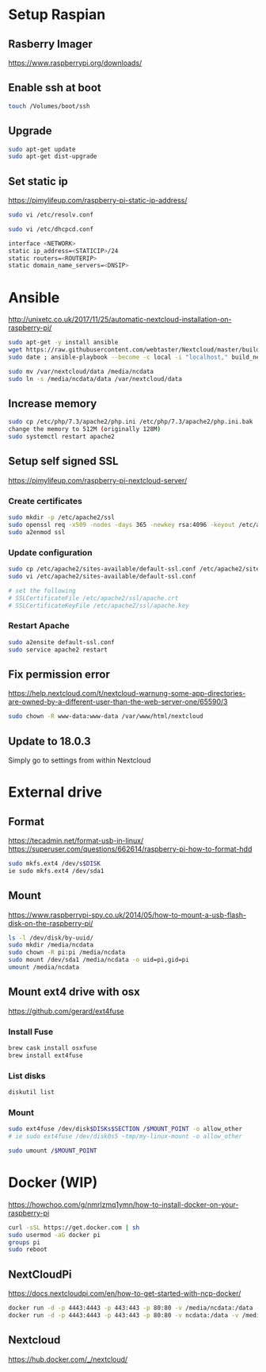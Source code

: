 # Setup Raspian
## Rasberry Imager
https://www.raspberrypi.org/downloads/

## Enable ssh at boot
```bash
touch /Volumes/boot/ssh
```

## Upgrade
```bash
sudo apt-get update
sudo apt-get dist-upgrade
```

## Set static ip
https://pimylifeup.com/raspberry-pi-static-ip-address/

```bash
sudo vi /etc/resolv.conf
```

```bash
sudo vi /etc/dhcpcd.conf

interface <NETWORK>
static ip_address=<STATICIP>/24
static routers=<ROUTERIP>
static domain_name_servers=<DNSIP>
```

# Ansible
http://unixetc.co.uk/2017/11/25/automatic-nextcloud-installation-on-raspberry-pi/

```bash
sudo apt-get -y install ansible
wget https://raw.githubusercontent.com/webtaster/Nextcloud/master/build_nextcloud.yml
sudo date ; ansible-playbook --become -c local -i "localhost," build_nextcloud.yml
```

```bash
sudo mv /var/nextcloud/data /media/ncdata
sudo ln -s /media/ncdata/data /var/nextcloud/data
```

## Increase memory
```bash
sudo cp /etc/php/7.3/apache2/php.ini /etc/php/7.3/apache2/php.ini.bak
change the memory to 512M (originally 128M)
sudo systemctl restart apache2
```

## Setup self signed SSL
https://pimylifeup.com/raspberry-pi-nextcloud-server/

### Create certificates
```bash
sudo mkdir -p /etc/apache2/ssl
sudo openssl req -x509 -nodes -days 365 -newkey rsa:4096 -keyout /etc/apache2/ssl/apache.key -out /etc/apache2/ssl/apache.crt
sudo a2enmod ssl
```

### Update configuration
```bash
sudo cp /etc/apache2/sites-available/default-ssl.conf /etc/apache2/sites-available/default-ssl.conf.bak
sudo vi /etc/apache2/sites-available/default-ssl.conf

# set the following
# SSLCertificateFile /etc/apache2/ssl/apache.crt
# SSLCertificateKeyFile /etc/apache2/ssl/apache.key
```

### Restart Apache
```bash
sudo a2ensite default-ssl.conf
sudo service apache2 restart
```

## Fix permission error
https://help.nextcloud.com/t/nextcloud-warnung-some-app-directories-are-owned-by-a-different-user-than-the-web-server-one/65590/3

```bash
sudo chown -R www-data:www-data /var/www/html/nextcloud
```

## Update to 18.0.3
Simply go to settings from within Nextcloud

# External drive
## Format
https://tecadmin.net/format-usb-in-linux/
https://superuser.com/questions/662614/raspberry-pi-how-to-format-hdd

```bash
sudo mkfs.ext4 /dev/s$DISK
ie sudo mkfs.ext4 /dev/sda1
```

## Mount
https://www.raspberrypi-spy.co.uk/2014/05/how-to-mount-a-usb-flash-disk-on-the-raspberry-pi/

```bash
ls -l /dev/disk/by-uuid/
sudo mkdir /media/ncdata
sudo chown -R pi:pi /media/ncdata
sudo mount /dev/sda1 /media/ncdata -o uid=pi,gid=pi
umount /media/ncdata
```

## Mount ext4 drive with osx
https://github.com/gerard/ext4fuse

### Install Fuse
```bash
brew cask install osxfuse
brew install ext4fuse
```

### List disks
```bash
diskutil list
```

### Mount
```bash
sudo ext4fuse /dev/disk$DISKs$SECTION /$MOUNT_POINT -o allow_other
# ie sudo ext4fuse /dev/disk0s5 ~tmp/my-linux-mount -o allow_other

sudo umount /$MOUNT_POINT
```

# Docker (WIP)
https://howchoo.com/g/nmrlzmq1ymn/how-to-install-docker-on-your-raspberry-pi

```bash
curl -sSL https://get.docker.com | sh
sudo usermod -aG docker pi
groups pi
sudo reboot
```

## NextCloudPi
https://docs.nextcloudpi.com/en/how-to-get-started-with-ncp-docker/

```bash
docker run -d -p 4443:4443 -p 443:443 -p 80:80 -v /media/ncdata:/data --name nextcloudpi ownyourbits/nextcloudpi-armhf 
docker run -d -p 4443:4443 -p 443:443 -p 80:80 -v ncdata:/data -v /media/ncdata:/data/app/data  --name nextcloudpi ownyourbits/nextcloudpi-armhf 
```

## Nextcloud
https://hub.docker.com/_/nextcloud/